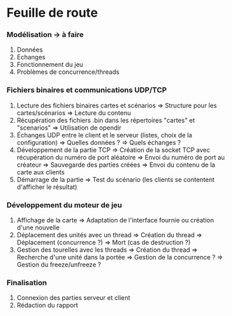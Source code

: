 # Feuille de route

### Modélisation -> à faire
1) Données
2) Echanges
3) Fonctionnement du jeu
4) Problèmes de concurrence/threads

### Fichiers binaires et communications UDP/TCP 
1) Lecture des fichiers binaires cartes et scénarios
=> Structure pour les cartes/scénarios
=> Lecture du contenu
2) Récupération des fichiers .bin dans les répertoires "cartes" et "scenarios"
=> Utilisation de opendir
3) Échanges UDP entre le client et le serveur (listes, choix de la configuration)
=> Quelles données ?
=> Quels échanges ?
4) Développement de la partie TCP
=> Création de la socket TCP avec récupération du numéro de port aléatoire
=> Envoi du numéro de port au créateur
=> Sauvegarde des parties créées
=> Envoi du contenu de la carte aux clients
5) Démarrage de la partie
=> Test du scénario (les clients se contentent d'afficher le résultat)

### Développement du moteur de jeu
1) Affichage de la carte
=> Adaptation de l'interface fournie ou création d'une nouvelle
2) Déplacement des unités avec un thread
=> Création du thread
=> Déplacement (concurrence ?)
=> Mort (cas de destruction ?)
3) Gestion des tourelles avec les threads
=> Création du thread
=> Recherche d'une unité dans la portée
=> Gestion de la concurrence ?
=> Gestion du freeze/unfreeze ?

### Finalisation
1) Connexion des parties serveur et client
2) Rédaction du rapport
